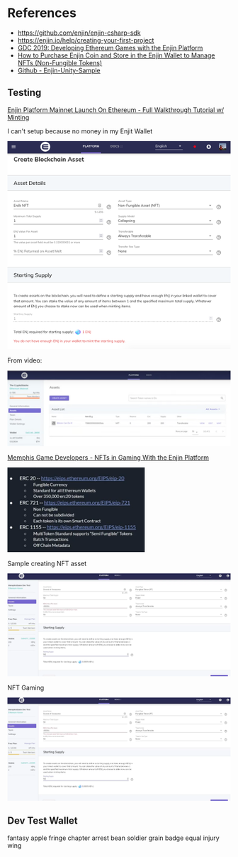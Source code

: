 # References

- https://github.com/enjin/enjin-csharp-sdk
- https://enjin.io/help/creating-your-first-project
- [GDC 2019: Developing Ethereum Games with the Enjin Platform](https://youtu.be/cw24ySJoGYk)
- [How to Purchase Enjin Coin and Store in the Enjin Wallet to Manage NFTs (Non-Fungible Tokens)](https://www.youtube.com/watch?v=WZrbt5JUq8M)
- [Github - Enjin-Unity-Sample](https://github.com/twglhk/Enjin-Unity-sample)



## Testing

[Enjin Platform Mainnet Launch On Ethereum - Full Walkthrough Tutorial w/ Minting](https://www.youtube.com/watch?v=Tmd-oDObGas)

I can't setup because no money in my Enjit Wallet

![1](img/readme/1.png)



From video:

![2](img/readme/2.png)





[Memphis Game Developers - NFTs in Gaming With the Enjin Platform](https://www.youtube.com/watch?v=wZXwTk7dz7U)

![image-20211117233647767](img/readme/image-20211117233647767.png)

Sample creating NFT asset

![image-20211117233912798](img/readme/image-20211117233912798.png)



NFT Gaming

![image-20211117234834051](img/readme/image-20211117234834051.png)

## Dev Test Wallet

fantasy apple fringe chapter
arrest bean soldier grain
badge equal injury wing 
